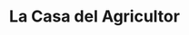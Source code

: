 ---
title: "La Casa del Agricultor"
url: /tonacatepeque/la-casa-del-agricultor/
shop: Landwirtschaftlich
---